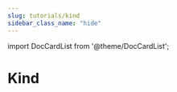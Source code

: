 ```yaml
---
slug: tutorials/kind
sidebar_class_name: "hide"
---
```


import DocCardList from '@theme/DocCardList';

# Kind

<DocCardList />
